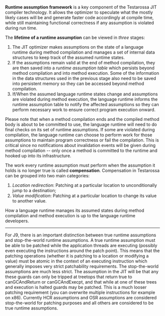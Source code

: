 <!--
Copyright (c) 2000, 2017 IBM Corp. and others

This program and the accompanying materials are made available under
the terms of the Eclipse Public License 2.0 which accompanies this
distribution and is available at https://www.eclipse.org/legal/epl-2.0/
or the Apache License, Version 2.0 which accompanies this distribution and
is available at https://www.apache.org/licenses/LICENSE-2.0.

This Source Code may also be made available under the following
Secondary Licenses when the conditions for such availability set
forth in the Eclipse Public License, v. 2.0 are satisfied: GNU
General Public License, version 2 with the GNU Classpath
Exception [1] and GNU General Public License, version 2 with the
OpenJDK Assembly Exception [2].

[1] https://www.gnu.org/software/classpath/license.html
[2] http://openjdk.java.net/legal/assembly-exception.html

SPDX-License-Identifier: EPL-2.0 OR Apache-2.0 OR GPL-2.0 WITH Classpath-exception-2.0 OR LicenseRef-GPL-2.0 WITH Assembly-exception
-->

**Runtime assumption framework** is a key component of the Testarossa JIT 
compiler technology. It allows the optimizer to speculate what the mostly 
likely cases will be and generate faster code accordingly at compile time, 
while still maintaining functional correctness if any assumption is 
violated during run time.

The **lifetime of a runtime assumption** can be viewed in *three* stages:

1. The JIT optimizer makes assumptions on the state of a language runtime 
during method compilation and manages a set of internal data structures to 
keep track of the assumed runtime states.
2. If the assumptions remain valid at the end of method compilation, they 
are then saved into a *runtime assumption table* which persists beyond method 
compilation and into method execution. Some of the information in the data 
structures used in the previous stage also need to be saved into persistent 
memory so they can be accessed beyond method compilation.
3. If/When the assumed language runtime states change and assumptions are 
violated during method execution, the language runtime informs the runtime 
assumption table to notify the affected assumptions so they can perform 
necessary work to ensure correct program execution onward.

Please note that when a method compilation ends and the compiled method body 
is about to be committed to use, the language runtime will need to do final 
checks on its set of runtime assumptions. If some are violated during 
compilation, the language runtime can choose to perform work for those 
assumptions to maintain program correctness or fail the compilation. This is 
critical since no notifications about invalidation events will be given 
during method compilation -- only once a method is committed to the runtime 
and hooked up into its infrastructure.

The work every runtime assumption must perform when the assumption it holds 
is no longer true is called **compensation**. Compensation in Testarossa 
can be grouped into two main categories:

1. *Location redirection*: Patching at a particular location to unconditionally 
jump to a destination;
2. *Value modification*: Patching at a particular location to change its value 
to another value.

How a language runtime manages its assumed states during method compilation 
and method execution is up to the language runtime developers.

---

For J9, there is an important distinction between true runtime assumptions and
stop-the-world runtime assumptions. A true runtime assumption must be able to 
be patched while the application threads are executing (possibly even 
executing the instructions around the patch point). This means that the 
patching operations (whether it is patching to a location or modifying a 
value) must be atomic in the context of an executing instruction which 
generally imposes very strict patchability requirements. The stop-the-world 
assumptions are much less strict. The assumption in the JIT will be that 
any these guards can only be tripped at treetops that return true to 
canGCAndReturn or canGCAndExecpt, and that while at one of these trees and 
execution is halted guards may be patched. This is a much looser patching 
requirement (you can overwrite multiple instructions for example on x86). 
Currently HCR assumptions and OSR assumptions are considered 
stop-the-world for patching purposes and all others are considered to be 
true runtime assumptions.
